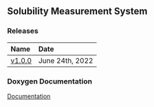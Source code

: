 ## Solubility Measurement System
### Releases
|Name|Date|
|:---|:---|
|[v1.0.0](https://github.com/nda111/SolubilityMeasurement/releases/tag/stable)|June 24th, 2022|
### Doxygen Documentation
[Documentation](https://nda111.github.io/SolubilityMeasurement/)
